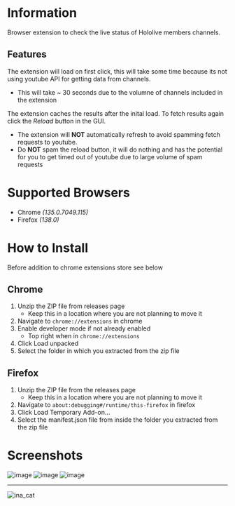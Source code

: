 # Information
Browser extension to check the live status of Hololive members channels.

## Features
The extension will load on first click, this will take some time because its not using youtube API for getting data from channels.
- This will take ~ 30 seconds due to the volumne of channels included in the extension

The extension caches the results after the inital load. To fetch results again click the *Reload* button in the GUI.
- The extension will **NOT** automatically refresh to avoid spamming fetch requests to youtube.
- Do **NOT** spam the reload button, it will do nothing and has the potential for you to get timed out of youtube due to large volume of spam requests

# Supported Browsers
- Chrome *(135.0.7049.115)*
- Firefox *(138.0)*

# How to Install
Before addition to chrome extensions store see below

## Chrome
1. Unzip the ZIP file from releases page
    - Keep this in a location where you are not planning to move it
2. Navigate to `chrome://extensions` in chrome
3. Enable developer mode if not already enabled
    - Top right when in `chrome://extensions`
4. Click Load unpacked
5. Select the folder in which you extracted from the zip file

## Firefox
1. Unzip the ZIP file from the releases page
    - Keep this in a location where you are not planning to move it
2. Navigate to `about:debugging#/runtime/this-firefox` in firefox
3. Click Load Temporary Add-on...
4. Select the manifest.json file from inside the folder you extracted from the zip file

# Screenshots
![image](https://github.com/user-attachments/assets/bbd416ad-3d76-4728-b58a-0fc4adfb9e0f)
![image](https://github.com/user-attachments/assets/8b13cdf5-ce11-436d-bec0-4221db49a793)
![image](https://github.com/user-attachments/assets/beea5996-5fb1-4704-ac5f-4cdba342b09d)


---
![ina_cat](https://github.com/user-attachments/assets/fa386eea-24f6-4774-9af9-05037caeb47b)
